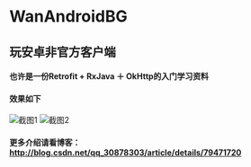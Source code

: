# WanAndroidBG
## 玩安卓非官方客户端


#### 也许是一份Retrofit + RxJava ＋ OkHttp的入门学习资料
#### 效果如下
![截图1](http://img.blog.csdn.net/20180307151951339)
![截图2](http://img.blog.csdn.net/20180307162421912?watermark/2/text/aHR0cDovL2Jsb2cuY3Nkbi5uZXQvcXFfMzA4NzgzMDM=/font/5a6L5L2T/fontsize/400/fill/I0JBQkFCMA==/dissolve/70)


#### 更多介绍请看博客：http://blog.csdn.net/qq_30878303/article/details/79471720
